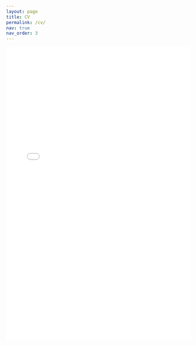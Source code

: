 ```yaml
---
layout: page
title: CV
permalink: /cv/
nav: true
nav_order: 3
---
```



<iframe src="{{ '/assets/pdf/Adam_Lucas_CV.pdf' | relative_url }}" width="100%" height="800px" style="border: none;">
    This browser does not support PDFs. Please download the PDF to view it: 
    <a href="{{ '/assets/pdf/Adam_Lucas_CV.pdf' | relative_url }}">Download CV</a>.
</iframe>
